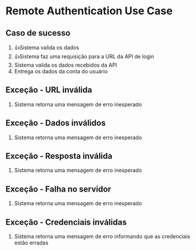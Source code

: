 # Remote Authentication Use Case

## Caso de sucesso
1. 👍Sistema valida os dados
2. 👍Sistema faz uma requisição para a URL da API de login
3. Sistema valida os dados recebidos da API
4. Entrega os dados da conta do usuário

 ## Exceção - URL inválida
1. Sistema retorna uma mensagem de erro inesperado

 ## Exceção - Dados inválidos
1. Sistema retorna uma mensagem de erro inesperado

 ## Exceção - Resposta inválida
1. Sistema retorna uma mensagem de erro inesperado

 ## Exceção - Falha no servidor
1. Sistema retorna uma mensagem de erro inesperado

 ## Exceção - Credenciais inválidas
1. Sistema retorna uma mensagem de erro informando que as credenciais estão erradas
